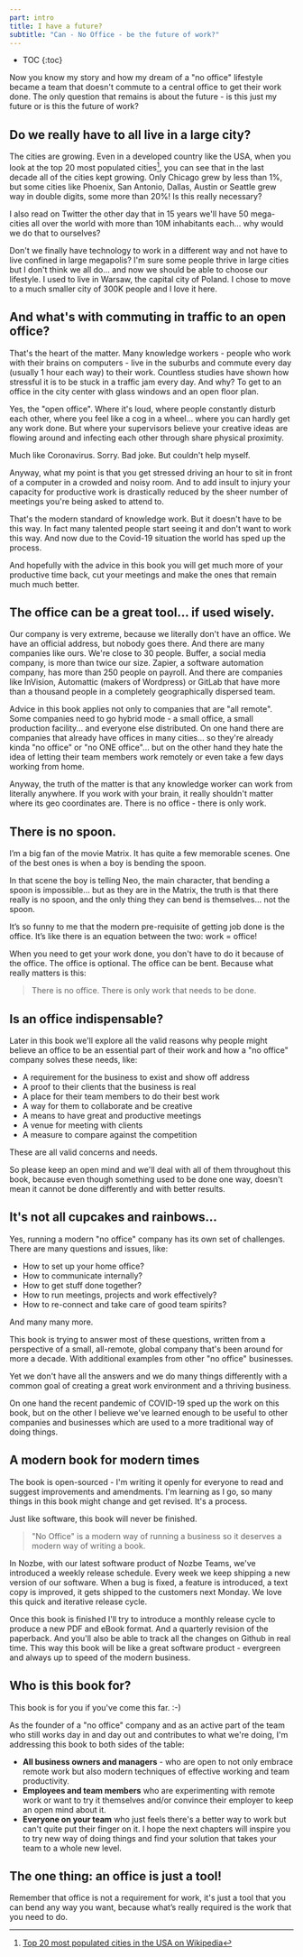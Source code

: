 ```yaml
---
part: intro
title: I have a future?
subtitle: "Can - No Office - be the future of work?"
---
```


* TOC
{:toc}

Now you know my story and how my dream of a "no office" lifestyle became a team that doesn't commute to a central office to get their work done. The only question that remains is about the future - is this just my future or is this the future of work?

## Do we really have to all live in a large city?

The cities are growing. Even in a developed country like the USA, when you look at the top 20 most populated cities[^1], you can see that in the last decade all of the cities kept growing. Only Chicago grew by less than 1%, but some cities like Phoenix, San Antonio, Dallas, Austin or Seattle grew way in double digits, some more than 20%! Is this really necessary?

I also read on Twitter the other day that in 15 years we'll have 50 mega-cities all over the world with more than 10M inhabitants each... why would we do that to ourselves?

Don't we finally have technology to work in a different way and not have to live confined in large megapolis? I'm sure some people thrive in large cities but I don't think we all do... and now we should be able to choose our lifestyle. I used to live in Warsaw, the capital city of Poland. I chose to move to a much smaller city of 300K people and I love it here.

## And what's with commuting in traffic to an open office?

That's the heart of the matter. Many knowledge workers - people who work with their brains on computers - live in the suburbs and commute every day (usually 1 hour each way) to their work. Countless studies have shown how stressful it is to be stuck in a traffic jam every day. And why? To get to an office in the city center with glass windows and an open floor plan.

Yes, the "open office". Where it's loud, where people constantly disturb each other, where you feel like a cog in a wheel... where you can hardly get any work done. But where your supervisors believe your creative ideas are flowing around and infecting each other through share physical proximity.

Much like Coronavirus. Sorry. Bad joke. But couldn't help myself.

Anyway, what my point is that you get stressed driving an hour to sit in front of a computer in a crowded and noisy room. And to add insult to injury your capacity for productive work is drastically reduced by the sheer number of meetings you're being asked to attend to.

That's the modern standard of knowledge work. But it doesn't have to be this way. In fact many talented people start seeing it and don't want to work this way. And now due to the Covid-19 situation the world has sped up the process.

And hopefully with the advice in this book you will get much more of your productive time back, cut your meetings and make the ones that remain much much better.

## The office can be a great tool... if used wisely.

Our company is very extreme, because we literally don't have an office. We have an official address, but nobody goes there. And there are many companies like ours. We're close to 30 people. Buffer, a social media company, is more than twice our size. Zapier, a software automation company, has more than 250 people on payroll. And there are companies like InVision, Automattic (makers of Wordpress) or GitLab that have more than a thousand people in a completely geographically dispersed team.

Advice in this book applies not only to companies that are "all remote". Some companies need to go hybrid mode - a small office, a small production facility... and everyone else distributed. On one hand there are companies that already have offices in many cities... so they're already kinda "no office" or "no ONE office"... but on the other hand they hate the idea of letting their team members work remotely or even take a few days working from home.

Anyway, the truth of the matter is that any knowledge worker can work from literally anywhere. If you work with your brain, it really shouldn't matter where its geo coordinates are. There is no office - there is only work.

## There is no spoon.

I’m a big fan of the movie Matrix. It has quite a few memorable scenes. One of the best ones is when a boy is bending the spoon. 

In that scene the boy is telling Neo, the main character, that bending a spoon is impossible... but as they are in the Matrix, the truth is that there really is no spoon, and the only thing they can bend is themselves... not the spoon.

It’s so funny to me that the modern pre-requisite of getting job done is the office. It’s like there is an equation between the two: work = office!

When you need to get your work done, you don't have to do it because of the office. The office is optional. The office can be bent. Because what really matters is this:

> There is no office. There is only work that needs to be done.

## Is an office indispensable?

Later in this book we'll explore all the valid reasons why people might believe an office to be an essential part of their work and how a "no office" company solves these needs, like:

- A requirement for the business to exist and show off address
- A proof to their clients that the business is real
- A place for their team members to do their best work
- A way for them to collaborate and be creative
- A means to have great and productive meetings
- A venue for meeting with clients
- A measure to compare against the competition

These are all valid concerns and needs.

So please keep an open mind and we'll deal with all of them throughout this book, because even though something used to be done one way, doesn't mean it cannot be done differently and with better results.

## It's not all cupcakes and rainbows...

Yes, running a modern "no office" company has its own set of challenges. There are many questions and issues, like:

- How to set up your home office?
- How to communicate internally?
- How to get stuff done together?
- How to run meetings, projects and work effectively?
- How to re-connect and take care of good team spirits?

And many many more.

This book is trying to answer most of these questions, written from a perspective of a small, all-remote, global company that's been around for more a decade. With additional examples from other "no office" businesses.

Yet we don't have all the answers and we do many things differently with a common goal of creating a great work environment and a thriving business.

On one hand the recent pandemic of COVID-19 sped up the work on this book, but on the other I believe we've learned enough to be useful to other companies and businesses which are used to a more traditional way of doing things.

## A modern book for modern times

The book is open-sourced - I'm writing it openly for everyone to read and suggest improvements and amendments. I'm learning as I go, so many things in this book might change and get revised. It's a process.

Just like software, this book will never be finished.

> "No Office" is a modern way of running a business so it deserves a modern way of writing a book.

In Nozbe, with our latest software product of Nozbe Teams, we've introduced a weekly release schedule. Every week we keep shipping a new version of our software. When a bug is fixed, a feature is introduced, a text copy is improved, it gets shipped to the customers next Monday. We love this quick and iterative release cycle.

Once this book is finished I'll try to introduce a monthly release cycle to produce a new PDF and eBook format. And a quarterly revision of the paperback. And you'll also be able to track all the changes on Github in real time. This way this book will be like a great software product - evergreen and always up to speed of the modern business.

## Who is this book for?

This book is for you if you've come this far. :-)

As the founder of a "no office" company and as an active part of the team who still works day in and day out and contributes to what we're doing, I'm addressing this book to both sides of the table:

- **All business owners and managers** - who are open to not only embrace remote work but also modern techniques of effective working and team productivity.
- **Employees and team members** who are experimenting with remote work or want to try it themselves and/or convince their employer to keep an open mind about it.
- **Everyone on your team** who just feels there's a better way to work but can't quite put their finger on it. I hope the next chapters will inspire you to try new way of doing things and find your solution that takes your team to a whole new level.

## The one thing: an office is just a tool!

Remember that office is not a requirement for work, it's just a tool that you can bend any way you want, because what’s really required is the work that you need to do.

[^1]: [Top 20 most populated cities in the USA on Wikipedia](https://en.wikipedia.org/wiki/List_of_United_States_cities_by_population)